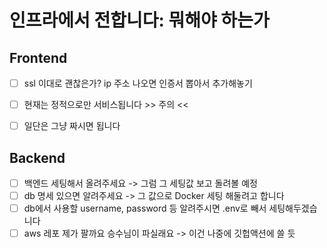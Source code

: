 # 인프라에서 전합니다: 뭐해야 하는가

## Frontend
- [ ] ssl 이대로 괜찮은가? ip 주소 나오면 인증서 뽑아서 추가해놓기
- [ ] 현재는 정적으로만 서비스됩니다 >> 주의 <<
- [ ] 일단은 그냥 짜시면 됩니다 


## Backend
- [ ] 백엔드 세팅해서 올려주세요 -> 그럼 그 세팅값 보고 돌려볼 예정
- [ ] db 명세 있으면 알려주세요 -> 그 값으로 Docker 세팅 해둘려고 합니다
- [ ] db에서 사용할 username, password 등 알려주시면 .env로 빼서 세팅해두겠습니다
- [ ] aws 레포 제가 팔까요 승수님이 파실래요 -> 이건 나중에 깃헙액션에 쓸 듯